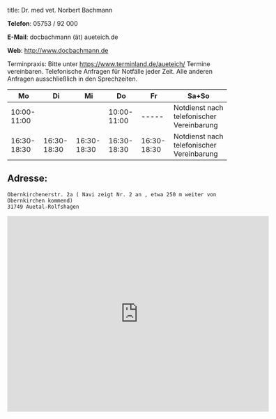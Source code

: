 title: Dr. med vet. Norbert Bachmann

**Telefon**:   05753 / 92 000

**E-Mail**: docbachmann (ät) aueteich.de
 
**Web**: <http://www.docbachmann.de>

Terminpraxis:
Bitte unter <https://www.terminland.de/aueteich/> Termine vereinbaren. 
Telefonische Anfragen für Notfälle jeder Zeit. Alle anderen Anfragen ausschließlich in den Sprechzeiten. 

|  Mo         |  Di         |  Mi         |  Do         |  Fr         |           Sa+So                      |
| -----       | -----       | -----       | -----       | -----       | ------------------------------------ |
| 10:00-11:00 |             |             |10:00-11:00  |  -----      | Notdienst nach telefonischer Vereinbarung |
| 16:30-18:30 | 16:30-18:30 | 16:30-18:30 |16:30-18:30  | 16:30-18:30 | Notdienst nach telefonischer Vereinbarung |



Adresse:
---------

    Obernkirchenerstr. 2a ( Navi zeigt Nr. 2 an , etwa 250 m weiter von Obernkirchen kommend)
    31749 Auetal-Rolfshagen


<iframe src="https://duckduckgo.com/?q=dr.+norbert+bachmann+obernkirchnerstr.+2a&t=newext&atb=v402-1&ia=web&iaxm=start&start=what%3AObernkirchener%2520Stra%25C3%259Fe%25202A%2Cwhere%3AAuetal%252C%2520Germany&end=what%3AObernkirchener%2520Stra%25C3%259Fe%25202A%2Cwhere%3AAuetal%252C%2520Deutschland&transport=drive" width="600" height="450" frameborder="0" style="border:0" allowfullscreen></iframe> 
